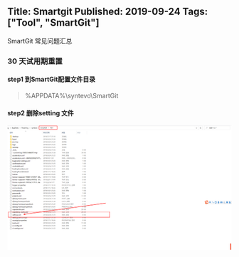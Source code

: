 Title: Smartgit 
Published: 2019-09-24
Tags: ["Tool", "SmartGit"]
---
SmartGit 常见问题汇总
### 30 天试用期重置
#### step1 到SmartGit配置文件目录
>  %APPDATA%\syntevo\SmartGit
#### step2 删除setting 文件
![settingfiles](../../assets/images/apps/2-1.png)
